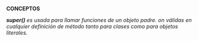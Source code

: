 **CONCEPTOS**

***super()***
*es usada para llamar funciones de un objeto padre. on válidas en cualquier definición de método tanto para clases como para objetos literales.*